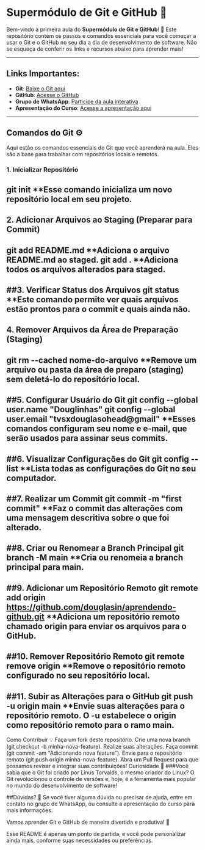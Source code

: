 # Supermódulo de Git e GitHub 🚀

Bem-vindo à primeira aula do **Supermódulo de Git e GitHub**! 🎉 Este repositório contém os passos e comandos essenciais para você começar a usar o Git e o GitHub no seu dia a dia de desenvolvimento de software. Não se esqueça de conferir os links e recursos abaixo para aprender mais!

---

## Links Importantes:

- **Git**: [Baixe o Git aqui](https://git-scm.com/downloads/win)
- **GitHub**: [Acesse o GitHub](https://github.com/)
- **Grupo de WhatsApp**: [Participe da aula interativa](https://chat.whatsapp.com/JhRdi2TUMqeLXjM1997U2w)
- **Apresentação do Curso**: [Acesse a apresentação aqui](https://domine-git-github-cgqempe.gamma.site)

---

## Comandos do Git ⚙️

Aqui estão os comandos essenciais do Git que você aprenderá na aula. Eles são a base para trabalhar com repositórios locais e remotos.

### 1. **Inicializar Repositório**
git init
**Esse comando inicializa um novo repositório local em seu projeto.
----------------------------------------------------------------------------------------

## 2. Adicionar Arquivos ao Staging (Preparar para Commit)
git add README.md
**Adiciona o arquivo README.md ao staged.
git add .
**Adiciona todos os arquivos alterados para staged.
----------------------------------------------------------------------------------------

##3. Verificar Status dos Arquivos
git status
**Este comando permite ver quais arquivos estão prontos para o commit e quais ainda não.
----------------------------------------------------------------------------------------

## 4. Remover Arquivos da Área de Preparação (Staging)
git rm --cached nome-do-arquivo
**Remove um arquivo ou pasta da área de preparo (staging) sem deletá-lo do repositório local.
----------------------------------------------------------------------------------------

##5. Configurar Usuário do Git
git config --global user.name "Douglinhas"
git config --global user.email "tvsxdouglasohead@gmail"
**Esses comandos configuram seu nome e e-mail, que serão usados para assinar seus commits.
----------------------------------------------------------------------------------------

##6. Visualizar Configurações do Git
git config --list
**Lista todas as configurações do Git no seu computador.
----------------------------------------------------------------------------------------

##7. Realizar um Commit
git commit -m "first commit"
**Faz o commit das alterações com uma mensagem descritiva sobre o que foi alterado.
----------------------------------------------------------------------------------------

##8. Criar ou Renomear a Branch Principal
git branch -M main
**Cria ou renomeia a branch principal para main.
----------------------------------------------------------------------------------------

##9. Adicionar um Repositório Remoto
git remote add origin https://github.com/douglasin/aprendendo-github.git
**Adiciona um repositório remoto chamado origin para enviar os arquivos para o GitHub.
----------------------------------------------------------------------------------------

##10. Remover Repositório Remoto
git remote remove origin
**Remove o repositório remoto configurado no seu repositório local.
----------------------------------------------------------------------------------------
##11. Subir as Alterações para o GitHub
git push -u origin main
**Envie suas alterações para o repositório remoto. O -u estabelece o origin como repositório remoto para o ramo main.
----------------------------------------------------------------------------------------
Como Contribuir 💡
Faça um fork deste repositório.
Crie uma nova branch (git checkout -b minha-nova-feature).
Realize suas alterações.
Faça commit (git commit -am "Adicionando nova feature").
Envie para o repositório remoto (git push origin minha-nova-feature).
Abra um Pull Request para que possamos revisar e integrar suas contribuições!
Curiosidade 🧐
###Você sabia que o Git foi criado por Linus Torvalds, o mesmo criador do Linux? O Git revolucionou o controle de versões e, hoje, é a ferramenta mais popular no mundo do desenvolvimento de software!

##Dúvidas? 🤔
Se você tiver alguma dúvida ou precisar de ajuda, entre em contato no grupo de WhatsApp, ou consulte a apresentação do curso para mais informações.

Vamos aprender Git e GitHub de maneira divertida e produtiva! 🌟

Esse README é apenas um ponto de partida, e você pode personalizar ainda mais, conforme suas necessidades ou preferências.

